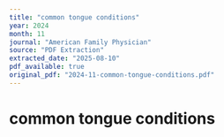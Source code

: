 ```yaml
---
title: "common tongue conditions"
year: 2024
month: 11
journal: "American Family Physician"
source: "PDF Extraction"
extracted_date: "2025-08-10"
pdf_available: true
original_pdf: "2024-11-common-tongue-conditions.pdf"
---
```


# common tongue conditions

